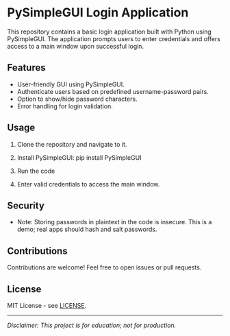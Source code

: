 # PySimpleGUI Login Application

This repository contains a basic login application built with Python using PySimpleGUI. The application prompts users to enter credentials and offers access to a main window upon successful login.

## Features

- User-friendly GUI using PySimpleGUI.
- Authenticate users based on predefined username-password pairs.
- Option to show/hide password characters.
- Error handling for login validation.

## Usage

1. Clone the repository and navigate to it.

2. Install PySimpleGUI:
    pip install PySimpleGUI

3. Run the code

4. Enter valid credentials to access the main window.

## Security

- Note: Storing passwords in plaintext in the code is insecure. This is a demo; real apps should hash and salt passwords.

## Contributions

Contributions are welcome! Feel free to open issues or pull requests.

## License

MIT License - see [LICENSE](LICENSE).

---

*Disclaimer: This project is for education; not for production.*
